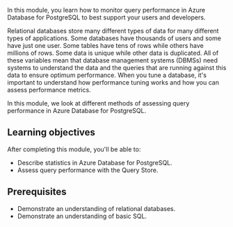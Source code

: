 In this module, you learn how to monitor query performance in Azure Database for PostgreSQL to best support your users and developers.

Relational databases store many different types of data for many different types of applications. Some databases have thousands of users and some have just one user. Some tables have tens of rows while others have millions of rows. Some data is unique while other data is duplicated. All of these variables mean that database management systems (DBMSs) need systems to understand the data and the queries that are running against this data to ensure optimum performance. When you tune a database, it's important to understand how performance tuning works and how you can assess performance metrics.

In this module, we look at different methods of assessing query performance in Azure Database for PostgreSQL.

## Learning objectives

After completing this module, you'll be able to:

- Describe statistics in Azure Database for PostgreSQL.
- Assess query performance with the Query Store.

## Prerequisites

- Demonstrate an understanding of relational databases.
- Demonstrate an understanding of basic SQL.
